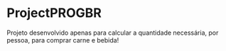 # ProjectPROGBR

Projeto desenvolvido apenas para calcular a quantidade necessária, por pessoa, para comprar carne e bebida!
